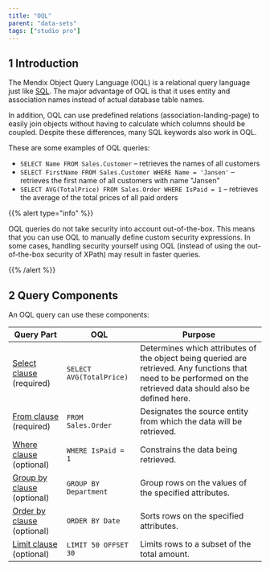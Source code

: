 ```yaml
---
title: "OQL"
parent: "data-sets"
tags: ["studio pro"]
---
```


## 1 Introduction

The Mendix Object Query Language (OQL) is a relational query language just like [SQL](http://en.wikipedia.org/wiki/Sql). The major advantage of OQL is that it uses entity and association names instead of actual database table names.

In addition, OQL can use predefined relations (association-landing-page) to easily join objects without having to calculate which columns should be coupled. Despite these differences, many SQL keywords also work in OQL.

These are some examples of OQL queries:

* `SELECT Name FROM Sales.Customer` –  retrieves the names of all customers
* `SELECT FirstName FROM Sales.Customer WHERE Name = 'Jansen'`  –  retrieves the first name of all customers with name "Jansen"
* `SELECT AVG(TotalPrice) FROM Sales.Order WHERE IsPaid = 1`  –  retrieves the average of the total prices of all paid orders

{{% alert type="info" %}}

OQL queries do not take security into account out-of-the-box. This means that you can use OQL to manually define custom security expressions. In some cases, handling security yourself using OQL (instead of using the out-of-the-box security of XPath) may result in faster queries.

{{% /alert %}}

## 2 Query Components

An OQL query can use these components:

| Query Part | OQL | Purpose |
| --- | --- | --- |
| [Select clause](oql-select-clause) (required)  | `SELECT AVG(TotalPrice)` | Determines which attributes of the object being queried are retrieved. Any functions that need to be performed on the retrieved data should also be defined here.  |
| [From clause](oql-from-clause) (required)  | `FROM Sales.Order`  | Designates the source entity from which the data will be retrieved.  |
| [Where clause](oql-where-clause) (optional) | `WHERE IsPaid = 1` | Constrains the data being retrieved.  |
| [Group by clause](oql-group-by-clause) (optional) | `GROUP BY Department` | Group rows on the values of the specified attributes.  |
| [Order by clause](oql-order-by-clause) (optional) | `ORDER BY Date` | Sorts rows on the specified attributes.  |
| [Limit clause](oql-limit-clause) (optional) | `LIMIT 50 OFFSET 30` | Limits rows to a subset of the total amount.  |


